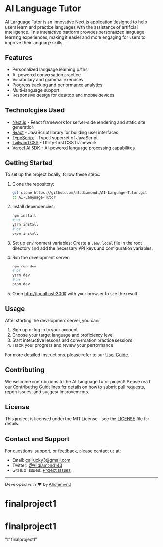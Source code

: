 # AI Language Tutor

AI Language Tutor is an innovative Next.js application designed to help users learn and practice languages with the assistance of artificial intelligence. This interactive platform provides personalized language learning experiences, making it easier and more engaging for users to improve their language skills.

## Features

- Personalized language learning paths
- AI-powered conversation practice
- Vocabulary and grammar exercises
- Progress tracking and performance analytics
- Multi-language support
- Responsive design for desktop and mobile devices

## Technologies Used

- [Next.js](https://nextjs.org/) - React framework for server-side rendering and static site generation
- [React](https://reactjs.org/) - JavaScript library for building user interfaces
- [TypeScript](https://www.typescriptlang.org/) - Typed superset of JavaScript
- [Tailwind CSS](https://tailwindcss.com/) - Utility-first CSS framework
- [Vercel AI SDK](https://vercel.com/ai) - AI-powered language processing capabilities

## Getting Started

To set up the project locally, follow these steps:

1. Clone the repository:
   ```bash
   git clone https://github.com/alidiamond1/AI-Language-Tutor.git
   cd AI-Language-Tutor
   ```

2. Install dependencies:
   ```bash
   npm install
   # or
   yarn install
   # or
   pnpm install
   ```

3. Set up environment variables:
   Create a `.env.local` file in the root directory and add the necessary API keys and configuration variables.

4. Run the development server:
   ```bash
   npm run dev
   # or
   yarn dev
   # or
   pnpm dev
   ```

5. Open [http://localhost:3000](http://localhost:3000) with your browser to see the result.

## Usage

After starting the development server, you can:

1. Sign up or log in to your account
2. Choose your target language and proficiency level
3. Start interactive lessons and conversation practice sessions
4. Track your progress and review your performance

For more detailed instructions, please refer to our [User Guide](https://github.com/alidiamond1/AI-Language-Tutor/blob/main/UserGuide.md).

## Contributing

We welcome contributions to the AI Language Tutor project! Please read our [Contributing Guidelines](link-to-contributing-guidelines) for details on how to submit pull requests, report issues, and suggest improvements.

## License

This project is licensed under the MIT License - see the [LICENSE](link-to-license-file) file for details.

## Contact and Support

For questions, support, or feedback, please contact us at:

- Email: calilucky3@gmail.com
- Twitter: [@Alidiamond143](https://x.com/Alidiamond143)
- GitHub Issues: [Project Issues](https://github.com/alidiamond1/AI-Language-Tutor/issues)


---

Developed with ❤️ by [Alidiamond](https://github.com/alidiamond1)
#
# finalproject1
# finalproject1
"# finalproject1" 
